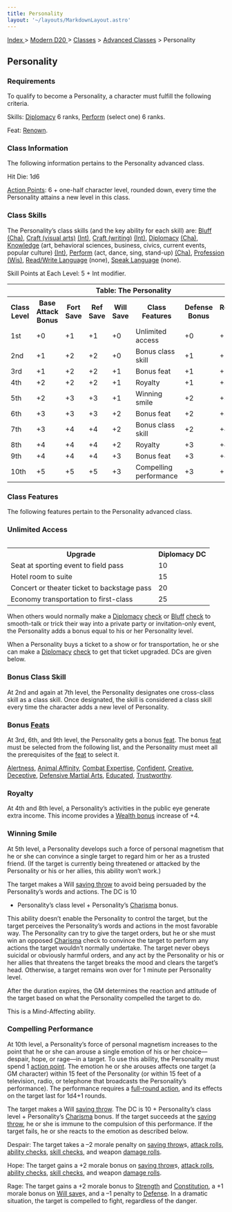 ```yaml
---
title: Personality
layout: '~/layouts/MarkdownLayout.astro'
---
```


[ Index ](/) > [ Modern D20 ](/modern.d20.srd) > [Classes](/modern.d20.srd/classes) > [Advanced Classes](/modern.d20.srd/classes/advanced) > Personality

## Personality

### Requirements

To qualify to become a Personality, a character must fulfill the following
criteria.

Skills: [Diplomacy](/modern.d20.srd/skills/diplomacy) 6 ranks,
[Perform](/modern.d20.srd/skills/perform) (select one) 6 ranks.

Feat: [Renown](/modern.d20.srd/feats/renown).

### Class Information

The following information pertains to the Personality advanced class.

Hit Die: 1d6

[Action Points](/modern.d20.srd/basics/action.points): 6 + one-half character
level, rounded down, every time the Personality attains a new level in this
class.

### Class Skills

The Personality’s class skills (and the key ability for each skill) are:
[Bluff](/modern.d20.srd/skills/bluff)
[(Cha)](/modern.d20.srd/basics/ability.scores), [Craft (visual arts)](/modern.d20.srd/skills/craft.visual.art)
[(Int)](/modern.d20.srd/basics/ability.scores), [Craft (writing)](/modern.d20.srd/skills/craft.writing)
[(Int)](/modern.d20.srd/basics/ability.scores),
[Diplomacy](/modern.d20.srd/skills/diplomacy)
[(Cha)](/modern.d20.srd/basics/ability.scores),
[Knowledge](/modern.d20.srd/skills/knowledge) (art, behavioral sciences,
business, civics, current events, popular culture)
[(Int)](/modern.d20.srd/basics/ability.scores),
[Perform](/modern.d20.srd/skills/perform) (act, dance, sing, stand-up)
[(Cha)](/modern.d20.srd/basics/ability.scores),
[Profession](/modern.d20.srd/skills/profession)
[(Wis)](/modern.d20.srd/basics/ability.scores), [Read/Write Language](/modern.d20.srd/skills/read.write.language) (none), [Speak Language](/modern.d20.srd/skills/speak.language) (none).

Skill Points at Each Level: 5 + Int modifier.


<table><tr><th colspan="8">Table: The Personality</th> </tr> <tr> <th>Class Level</th><th>Base Attack Bonus</th><th>Fort Save</th><th>Ref Save</th><th>Will Save</th><th>Class Features</th><th>Defense Bonus</th><th>Reputation Bonus</th> </tr><tr><td>1st</td><td>+0</td><td>+1</td><td>+1</td><td>+0</td><td>Unlimited access</td><td>+0</td><td>+2</td></tr> <tr class="shaded"><td>2nd</td><td>+1</td><td>+2</td><td>+2</td><td>+0</td><td>Bonus class skill</td><td>+1</td><td>+2</td></tr> <tr><td>3rd</td><td>+1</td><td>+2</td><td>+2</td><td>+1</td><td>Bonus feat</td><td>+1</td><td>+2</td></tr> <tr class="shaded"><td>4th</td><td>+2</td><td>+2</td><td>+2</td><td>+1</td><td>Royalty</td><td>+1</td><td>+3</td></tr> <tr><td>5th</td><td>+2</td><td>+3</td><td>+3</td><td>+1</td><td>Winning smile</td><td>+2</td><td>+3</td></tr> <tr class="shaded"><td>6th</td><td>+3</td><td>+3</td><td>+3</td><td>+2</td><td>Bonus feat</td><td>+2</td><td>+3</td></tr> <tr><td>7th</td><td>+3</td><td>+4</td><td>+4</td><td>+2</td><td>Bonus class skill</td><td>+2</td><td>+4</td></tr> <tr class="shaded"><td>8th</td><td>+4</td><td>+4</td><td>+4</td><td>+2</td><td>Royalty</td><td>+3</td><td>+4</td></tr> <tr><td>9th</td><td>+4</td><td>+4</td><td>+4</td><td>+3</td><td>Bonus feat</td><td>+3</td><td>+4</td></tr> <tr class="shaded"><td>10th</td><td>+5</td><td>+5</td><td>+5</td><td>+3</td><td>Compelling performance</td><td>+3</td><td>+5</td></tr> </table>


### Class Features

The following features pertain to the Personality advanced class.

### Unlimited Access


<table style="float: right"> <tr><th>Upgrade</th><th>Diplomacy DC</th></tr> <tr><td>Seat at sporting event to field pass</td><td> 10</td></tr> <tr class="shaded"><td>Hotel room to suite</td><td> 15</td></tr> <tr><td>Concert or theater ticket to backstage pass</td><td> 20</td></tr> <tr class="shaded"><td>Economy transportation to first-class</td><td> 25</td></tr> </table>


When others would normally make a
[Diplomacy](/modern.d20.srd/skills/diplomacy)
[check](/modern.d20.srd/skills/skill.basics.php#skill) or
[Bluff](/modern.d20.srd/skills/bluff)
[check](/modern.d20.srd/skills/skill.basics.php#skill) to smooth-talk or trick
their way into a private party or invitation-only event, the Personality adds
a bonus equal to his or her Personality level.

When a Personality buys a ticket to a show or for transportation, he or she
can make a [Diplomacy](/modern.d20.srd/skills/diplomacy)
[check](/modern.d20.srd/skills/skill.basics.php#skill) to get that ticket
upgraded. DCs are given below.

### Bonus Class Skill

At 2nd and again at 7th level, the Personality designates one cross-class
skill as a class skill. Once designated, the skill is considered a class skill
every time the character adds a new level of Personality.

### Bonus [Feats](/modern.d20.srd/feats)

At 3rd, 6th, and 9th level, the Personality gets a bonus
[feat](/modern.d20.srd/feats). The bonus [feat](/modern.d20.srd/feats) must be
selected from the following list, and the Personality must meet all the
prerequisites of the [feat](/modern.d20.srd/feats) to select it.

[Alertness](/modern.d20.srd/feats/alertness), [Animal Affinity](/modern.d20.srd/feats/animal.affinity), [Combat Expertise](/modern.d20.srd/feats/combat.expertise),
[Confident](/modern.d20.srd/feats/confident),
[Creative](/modern.d20.srd/feats/creative),
[Deceptive](/modern.d20.srd/feats/deceptive), [Defensive Martial Arts](/modern.d20.srd/feats/defensive.martial.arts),
[Educated](/modern.d20.srd/feats/educated),
[Trustworthy](/modern.d20.srd/feats/trustworthy).

### Royalty

At 4th and 8th level, a Personality’s activities in the public eye generate
extra income. This income provides a [Wealth bonus](/modern.d20.srd/wealth/wealth.bonus) increase of +4.

### Winning Smile

At 5th level, a Personality develops such a force of personal magnetism that
he or she can convince a single target to regard him or her as a trusted
friend. (If the target is currently being threatened or attacked by the
Personality or his or her allies, this ability won’t work.)

The target makes a Will [saving throw](/modern.d20.srd/basics/saving.throws)
to avoid being persuaded by the Personality’s words and actions. The DC is 10
+ Personality’s class level + Personality’s
[Charisma](/modern.d20.srd/basics/ability.scores) bonus.

This ability doesn’t enable the Personality to control the target, but the
target perceives the Personality’s words and actions in the most favorable
way. The Personality can try to give the target orders, but he or she must win
an opposed [Charisma](/modern.d20.srd/basics/ability.scores) check to convince
the target to perform any actions the target wouldn’t normally undertake. The
target never obeys suicidal or obviously harmful orders, and any act by the
Personality or his or her allies that threatens the target breaks the mood and
clears the target’s head. Otherwise, a target remains won over for 1 minute
per Personality level.

After the duration expires, the GM determines the reaction and attitude of the
target based on what the Personality compelled the target to do.

This is a Mind-Affecting ability.

### Compelling Performance

At 10th level, a Personality’s force of personal magnetism increases to the
point that he or she can arouse a single emotion of his or her choice—despair,
hope, or rage—in a target. To use this ability, the Personality must spend 1
[action point](/modern.d20.srd/basics/action.points). The emotion he or she
arouses affects one target (a GM character) within 15 feet of the Personality
(or within 15 feet of a television, radio, or telephone that broadcasts the
Personality’s performance). The performance requires a [full-round action](/modern.d20.srd/combat/full.round.actions), and its effects on the
target last for 1d4+1 rounds.

The target makes a Will [saving throw](/modern.d20.srd/basics/saving.throws).
The DC is 10 + Personality’s class level + Personality’s
[Charisma](/modern.d20.srd/basics/ability.scores) bonus. If the target
succeeds at the [saving throw](/modern.d20.srd/basics/saving.throws), he or
she is immune to the compulsion of this performance. If the target fails, he
or she reacts to the emotion as described below.

Despair: The target takes a –2 morale penalty on [saving throw](/modern.d20.srd/basics/saving.throws)s, [attack rolls](/modern.d20.srd/combat/attack.roll), [ability checks](/modern.d20.srd/basics/ability.scores), [skill checks](/modern.d20.srd/skills/skill.basics.php#skill), and weapon [damage rolls](/modern.d20.srd/combat/damage).

Hope: The target gains a +2 morale bonus on [saving throw](/modern.d20.srd/basics/saving.throws)s, [attack rolls](/modern.d20.srd/combat/attack.roll), [ability checks](/modern.d20.srd/basics/ability.scores), [skill checks](/modern.d20.srd/skills/skill.basics.php#skill), and weapon [damage rolls](/modern.d20.srd/combat/damage).

Rage: The target gains a +2 morale bonus to
[Strength](/modern.d20.srd/basics/ability.scores) and
[Constitution](/modern.d20.srd/basics/ability.scores), a +1 morale bonus on
[Will save](/modern.d20.srd/basics/saving.throws)s, and a –1 penalty to
[Defense](/modern.d20.srd/combat/defense). In a dramatic situation, the target
is compelled to fight, regardless of the danger.

